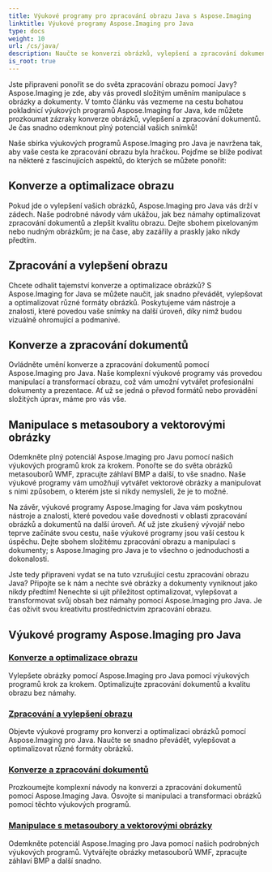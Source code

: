 ```yaml
---
title: Výukové programy pro zpracování obrazu Java s Aspose.Imaging
linktitle: Výukové programy Aspose.Imaging pro Java
type: docs
weight: 10
url: /cs/java/
description: Naučte se konverzi obrázků, vylepšení a zpracování dokumentů s Aspose.Imaging pro Java. Optimalizujte obrázky bez námahy pomocí našich výukových programů.
is_root: true
---
```


Jste připraveni ponořit se do světa zpracování obrazu pomocí Javy? Aspose.Imaging je zde, aby vás provedl složitým uměním manipulace s obrázky a dokumenty. V tomto článku vás vezmeme na cestu bohatou pokladnicí výukových programů Aspose.Imaging for Java, kde můžete prozkoumat zázraky konverze obrázků, vylepšení a zpracování dokumentů. Je čas snadno odemknout plný potenciál vašich snímků!

Naše sbírka výukových programů Aspose.Imaging pro Java je navržena tak, aby vaše cesta ke zpracování obrazu byla hračkou. Pojďme se blíže podívat na některé z fascinujících aspektů, do kterých se můžete ponořit:

## Konverze a optimalizace obrazu

Pokud jde o vylepšení vašich obrázků, Aspose.Imaging pro Java vás drží v zádech. Naše podrobné návody vám ukážou, jak bez námahy optimalizovat zpracování dokumentů a zlepšit kvalitu obrazu. Dejte sbohem pixelovaným nebo nudným obrázkům; je na čase, aby zazářily a praskly jako nikdy předtím.

## Zpracování a vylepšení obrazu

Chcete odhalit tajemství konverze a optimalizace obrázků? S Aspose.Imaging for Java se můžete naučit, jak snadno převádět, vylepšovat a optimalizovat různé formáty obrázků. Poskytujeme vám nástroje a znalosti, které povedou vaše snímky na další úroveň, díky nimž budou vizuálně ohromující a podmanivé.

## Konverze a zpracování dokumentů

Ovládněte umění konverze a zpracování dokumentů pomocí Aspose.Imaging pro Java. Naše komplexní výukové programy vás provedou manipulací a transformací obrazu, což vám umožní vytvářet profesionální dokumenty a prezentace. Ať už se jedná o převod formátů nebo provádění složitých úprav, máme pro vás vše.

## Manipulace s metasoubory a vektorovými obrázky

Odemkněte plný potenciál Aspose.Imaging pro Javu pomocí našich výukových programů krok za krokem. Ponořte se do světa obrázků metasouborů WMF, zpracujte záhlaví BMP a další, to vše snadno. Naše výukové programy vám umožňují vytvářet vektorové obrázky a manipulovat s nimi způsobem, o kterém jste si nikdy nemysleli, že je to možné.

Na závěr, výukové programy Aspose.Imaging for Java vám poskytnou nástroje a znalosti, které povedou vaše dovednosti v oblasti zpracování obrázků a dokumentů na další úroveň. Ať už jste zkušený vývojář nebo teprve začínáte svou cestu, naše výukové programy jsou vaší cestou k úspěchu. Dejte sbohem složitému zpracování obrazu a manipulaci s dokumenty; s Aspose.Imaging pro Java je to všechno o jednoduchosti a dokonalosti.

Jste tedy připraveni vydat se na tuto vzrušující cestu zpracování obrazu Java? Připojte se k nám a nechte své obrázky a dokumenty vyniknout jako nikdy předtím! Nenechte si ujít příležitost optimalizovat, vylepšovat a transformovat svůj obsah bez námahy pomocí Aspose.Imaging pro Java. Je čas oživit svou kreativitu prostřednictvím zpracování obrazu.

## Výukové programy Aspose.Imaging pro Java
### [Konverze a optimalizace obrazu](./image-conversion-and-optimization/)
Vylepšete obrázky pomocí Aspose.Imaging pro Java pomocí výukových programů krok za krokem. Optimalizujte zpracování dokumentů a kvalitu obrazu bez námahy.
### [Zpracování a vylepšení obrazu](./image-processing-and-enhancement/)
Objevte výukové programy pro konverzi a optimalizaci obrázků pomocí Aspose.Imaging pro Java. Naučte se snadno převádět, vylepšovat a optimalizovat různé formáty obrázků.
### [Konverze a zpracování dokumentů](./document-conversion-and-processing/)
Prozkoumejte komplexní návody na konverzi a zpracování dokumentů pomocí Aspose.Imaging Java. Osvojte si manipulaci a transformaci obrázků pomocí těchto výukových programů.
### [Manipulace s metasoubory a vektorovými obrázky](./metafile-and-vector-image-handling/)
Odemkněte potenciál Aspose.Imaging pro Java pomocí našich podrobných výukových programů. Vytvářejte obrázky metasouborů WMF, zpracujte záhlaví BMP a další snadno.